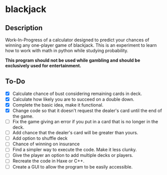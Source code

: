# blackjack #

## Description ##
Work-In-Progress of a calculator designed to predict your chances of winning any one-player game of blackjack.
This is an experiment to learn how to work with math in python while studying probability.

**This program should not be used while gambling and should be exclusively used for entertainment.**
## To-Do
- [X] Calculate chance of bust considering remaining cards in deck.
- [X] Calculate how likely you are to succeed on a double down.
- [X] Complete the basic idea, make it functional. 
- [X] Change code so that it doesn't request the dealer's card until the end of the game. 
- [ ] Fix the game giving an error if you put in a card that is no longer in the deck. 
- [ ] Add chance that the dealer's card will be greater than yours.
- [ ] Add option to shuffle deck
- [ ] Chance of winning on insurance
- [ ] Find a simpler way to execute the code. Make it less clunky.
- [ ] Give the player an option to add multiple decks or players.
- [ ] Recreate the code in Haxe or C++. 
- [ ] Create a GUI to allow the program to be easily accessible. 
